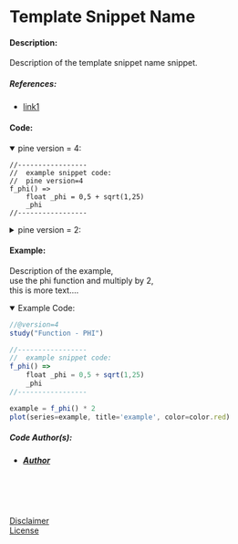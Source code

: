 # Template Snippet Name

#### Description:

Description of the template snippet name snippet.

##### References:
* [link1](http:\\alinktonowhere.come "descriptionoflinktonowhere.")


#### Code:

<details open>
  <!-- leave a blank line after summary -->
  <summary>pine version = 4:</summary>

```
//-----------------
//  example snippet code:
//  pine version=4
f_phi() =>
    float _phi = 0,5 + sqrt(1,25)
    _phi
//-----------------
```
</details>

<details close>
  <!-- leave a blank line after summary -->
  <summary>pine version = 2:</summary>

<!--  -->
<!-- code goes between the backticks: -->
```javascript
//-----------------
//  example snippet code:
//  pine version=2
f_phi() =>
    _phi = 0,5 + sqrt(1,25)
    _phi
//-----------------
```  
</details>

#### Example:


Description of the example, <br/>
use the phi function and multiply by 2, <br/>
this is more text....

<details open>
  <!-- leave a blank line after summary -->
  <summary>Example Code:</summary>

<!--  -->
<!-- code goes between the backticks: -->
```javascript
//@version=4
study("Function - PHI")

//-----------------
//  example snippet code:
f_phi() =>
    float _phi = 0,5 + sqrt(1,25)
    _phi
//-----------------

example = f_phi() * 2
plot(series=example, title='example', color=color.red)

```
</details>

##### Code Author(s):
  * ##### [Author](http:\\linkifavaiable "@tooltip.")

<br/>
<br/>
<br/>

[Disclaimer](/./DISCLAIMER.md "Disclaimer.")<br/>
[License](/./LICENSE "License.")
